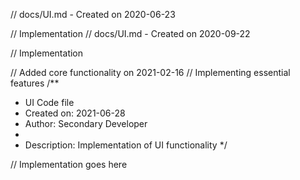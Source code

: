 // docs/UI.md - Created on 2020-06-23

// Implementation
// docs/UI.md - Created on 2020-09-22

// Implementation

// Added core functionality on 2021-02-16
// Implementing essential features
/**
 * UI Code file
 * Created on: 2021-06-28
 * Author: Secondary Developer
 *
 * Description: Implementation of UI functionality
 */
 
// Implementation goes here

